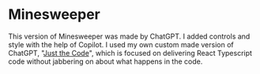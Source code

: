 # Minesweeper

This version of Minesweeper was made by ChatGPT. I added controls and style with the help
of Copilot. I used my own custom made version of ChatGPT,
"[Just the Code](https://chat.openai.com/g/g-nwYx83z7Q-just-the-code)", which is focused
on delivering React Typescript code without jabbering on about what happens in the code.
